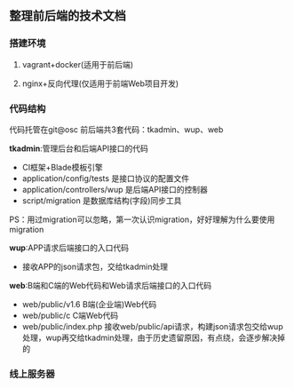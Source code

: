 ## 整理前后端的技术文档

### 搭建环境

1. vagrant+docker(适用于前后端)


2. nginx+反向代理(仅适用于前端Web项目开发)

### 代码结构
代码托管在git@osc
前后端共3套代码：tkadmin、wup、web

**tkadmin**:管理后台和后端API接口的代码

- CI框架+Blade模板引擎
- application/config/tests 是接口协议的配置文件
- application/controllers/wup 是后端API接口的控制器
- script/migration 是数据库结构(字段)同步工具

PS：用过migration可以忽略，第一次认识migration，好好理解为什么要使用migration

**wup**:APP请求后端接口的入口代码

- 接收APP的json请求包，交给tkadmin处理

**web**:B端和C端的Web代码和Web请求后端接口的入口代码

- web/public/v1.6 B端(企业端)Web代码
- web/public/c    C端Web代码
- web/public/index.php 接收web/public/api请求，构建json请求包交给wup处理，wup再交给tkadmin处理，由于历史遗留原因，有点绕，会逐步解决掉的


### 线上服务器